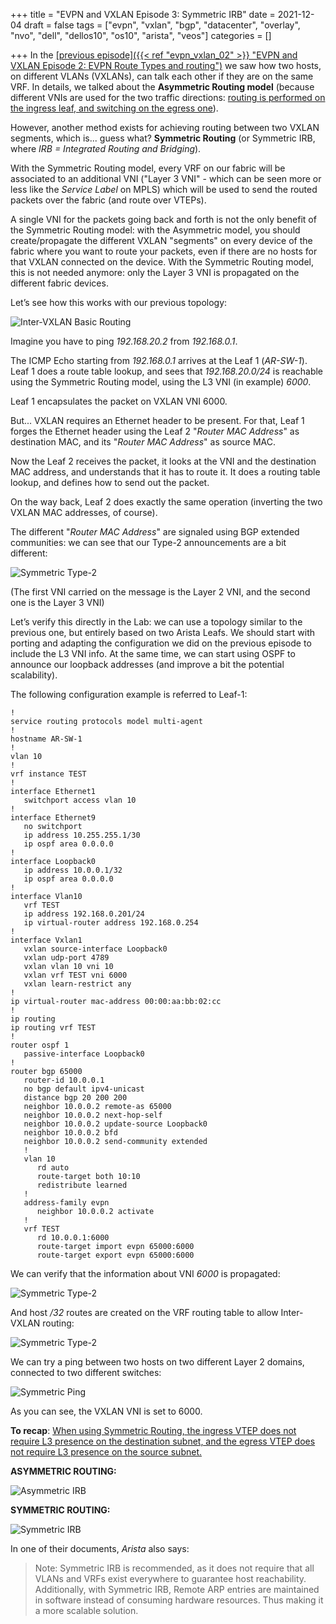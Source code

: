 +++
title = "EVPN and VXLAN Episode 3: Symmetric IRB"
date = 2021-12-04
draft = false
tags = ["evpn", "vxlan", "bgp", "datacenter", "overlay", "nvo", "dell", "dellos10", "os10", "arista", "veos"]
categories = []

+++
In the <u>[previous episode]({{< ref "evpn_vxlan_02" >}} "EVPN and VXLAN Episode 2: EVPN Route Types and routing")</u> we saw how two hosts, on different VLANs (VXLANs), can talk each other if they are on the same VRF.
In details, we talked about the **Asymmetric Routing model** (because different VNIs are used for the two traffic directions: <u>routing is performed on the ingress leaf, and switching on the egress one</u>).

However, another method exists for achieving routing between two VXLAN segments, which is... guess what? **Symmetric Routing** (or Symmetric IRB, where *IRB = Integrated Routing and Bridging*).

With the Symmetric Routing model, every VRF on our fabric will be associated to an additional VNI ("Layer 3 VNI" - which can be seen more or less like the *Service Label* on MPLS)
which will be used to send the routed packets over the fabric (and route over VTEPs).

A single VNI for the packets going back and forth is not the only benefit of the Symmetric Routing model: 
with the Asymmetric model, you should create/propagate the different VXLAN "segments" on every device of the fabric where you want to route your packets, even if there are no hosts for that VXLAN connected on the device. 
With the Symmetric Routing model, this is not needed anymore: only the Layer 3 VNI is propagated on the different fabric devices.


Let’s see how this works with our previous topology:

![Inter-VXLAN Basic Routing](EVPN-VXLAN-Various-Arista-Symm-1.png#small)


Imagine you have to ping *192.168.20.2* from *192.168.0.1*.

The ICMP Echo starting from *192.168.0.1* arrives at the Leaf 1 (*AR-SW-1*). Leaf 1 does a route table lookup, and sees that *192.168.20.0/24* is reachable using the Symmetric Routing model, using the L3 VNI (in example) *6000*.

Leaf 1 encapsulates the packet on VXLAN VNI 6000.

But... VXLAN requires an Ethernet header to be present. For that, Leaf 1 forges the Ethernet header using the Leaf 2 "*Router MAC Address*" as destination MAC, and its "*Router MAC Address*" as source MAC.

Now the Leaf 2 receives the packet, it looks at the VNI and the destination MAC address, and understands that it has to route it.
It does a routing table lookup, and defines how to send out the packet.

On the way back, Leaf 2 does exactly the same operation (inverting the two VXLAN MAC addresses, of course).

The different "*Router MAC Address*" are signaled using BGP extended communities: we can see that our Type-2 announcements are a bit different:

![Symmetric Type-2](Symmetric-Type-2.png#sixhundreds)

(The first VNI carried on the message is the Layer 2 VNI, and the second one is the Layer 3 VNI)

Let’s verify this directly in the Lab: we can use a topology similar to the previous one, but entirely based on two Arista Leafs.
We should start with porting and adapting the configuration we did on the previous episode to include the L3 VNI info. At the same time, we can start using OSPF to announce our loopback addresses (and improve a bit the potential scalability).

The following configuration example is referred to Leaf-1:

```
!
service routing protocols model multi-agent
!
hostname AR-SW-1
!
vlan 10
!
vrf instance TEST
!
interface Ethernet1
   switchport access vlan 10
!
interface Ethernet9
   no switchport
   ip address 10.255.255.1/30
   ip ospf area 0.0.0.0
!
interface Loopback0
   ip address 10.0.0.1/32
   ip ospf area 0.0.0.0
!
interface Vlan10
   vrf TEST
   ip address 192.168.0.201/24
   ip virtual-router address 192.168.0.254
!
interface Vxlan1
   vxlan source-interface Loopback0
   vxlan udp-port 4789
   vxlan vlan 10 vni 10
   vxlan vrf TEST vni 6000
   vxlan learn-restrict any
!
ip virtual-router mac-address 00:00:aa:bb:02:cc
!
ip routing
ip routing vrf TEST
!
router ospf 1
   passive-interface Loopback0
!
router bgp 65000
   router-id 10.0.0.1
   no bgp default ipv4-unicast
   distance bgp 20 200 200
   neighbor 10.0.0.2 remote-as 65000
   neighbor 10.0.0.2 next-hop-self
   neighbor 10.0.0.2 update-source Loopback0
   neighbor 10.0.0.2 bfd
   neighbor 10.0.0.2 send-community extended
   !
   vlan 10
      rd auto
      route-target both 10:10
      redistribute learned
   !
   address-family evpn
      neighbor 10.0.0.2 activate
   !
   vrf TEST
      rd 10.0.0.1:6000
      route-target import evpn 65000:6000
      route-target export evpn 65000:6000
```

We can verify that the information about VNI *6000* is propagated:

![Symmetric Type-2](BGP-EVPN-Type-2.png#sixhundreds)

And host */32* routes are created on the VRF routing table to allow Inter-VXLAN routing:

![Symmetric Type-2](EVPN-Type-2-VRF.png#sixhundreds)

We can try a ping between two hosts on two different Layer 2 domains, connected to two different switches:

![Symmetric Ping](Type-2-Ping.png#mid)

As you can see, the VXLAN VNI is set to 6000.

**To recap**: <u>When using Symmetric Routing, the ingress VTEP does not require L3 presence on the destination subnet, and the egress VTEP does not require L3 presence on the source subnet.</u>

**ASYMMETRIC ROUTING:**

![Asymmetric IRB](EVPN-VXLAN-Various-Rout-Model-Asy.png#sixhundreds)

**SYMMETRIC ROUTING:**

![Symmetric IRB](EVPN-VXLAN-Various-Rout-Model-Sy.png#sixhundreds)

In one of their documents, *Arista* also says:

> Note: Symmetric IRB is recommended, as it does not require that all VLANs and VRFs exist everywhere to guarantee host reachability.
> Additionally, with Symmetric IRB, Remote ARP entries are maintained in software instead of consuming hardware resources.
> Thus making it a more scalable solution.

